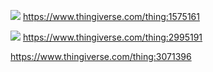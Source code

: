   ![](https://cdn.thingiverse.com/renders/74/75/02/28/66/3e200cb00f616786b9856238eeb309ef_preview_featured.jpg)
https://www.thingiverse.com/thing:1575161

![](https://cdn.thingiverse.com/renders/e7/89/d3/fe/4f/ceb592ba85a99e573f5f69cff2321b2f_preview_featured.jpg)
https://www.thingiverse.com/thing:2995191



https://www.thingiverse.com/thing:3071396